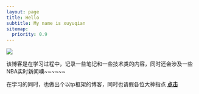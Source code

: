 ```yaml
---
layout: page
title: Hello
subtitle: My name is xuyuqian
sitemap:
  priority: 0.9
---
```



<img src="{{ '/assets/img/26.jpg' | prepend: site.baseurl }}" id="about-img">

<div id="describe-text">
	<p>该博客是在学习过程中，记录一些笔记和一些技术类的内容，同时还会涉及一些NBA实时新闻噢~~~~~~
	</p>
	<p>在学习的同时，也做出个以tp框架的博客，同时也请假各位大神指点 <strong> <a href="http://106.53.100.181/"> 点击</a> </strong></p>
</div>